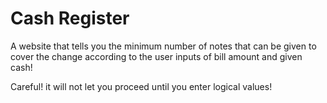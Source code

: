 # Cash Register

A website that tells you the minimum number of notes that can be 
given to cover the change according to the user inputs of bill amount and given cash!

Careful! it will not let you proceed until you enter logical values!
